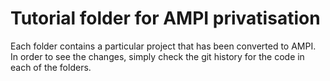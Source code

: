 # Tutorial folder for AMPI privatisation
Each folder contains a particular project that has been converted to AMPI.
In order to see the changes, simply check the git history for the code in each of the folders.
